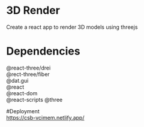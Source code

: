 
# 3D Render

Create a react app to render 3D models using threejs

# Dependencies
@react-three/drei  
@rect-three/fiber  
@dat.gui  
@react  
@react-dom  
@react-scripts 
@three 

#Deployment  
https://csb-vcimem.netlify.app/ 
